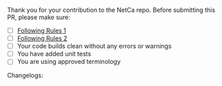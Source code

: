 Thank you for your contribution to the NetCa repo.
Before submitting this PR, please make sure:
- [ ] [Following Rules 1](https://tfs.unitedtractors.com/DefaultCollection/Mobile%20Web%20Development/_git/BaseRepo?path=%2Fdocs%2FCODE_OF_CONDUCT.md&version=GBdotnetcore)
- [ ] [Following Rules 2](https://tfs.unitedtractors.com/DefaultCollection/Mobile%20Web%20Development/_wiki/wikis/Mobile-Web-Development.wiki?wikiVersion=GBwikiMaster&pagePath=%2FDevelopment)
- [ ] Your code builds clean without any errors or warnings
- [ ] You have added unit tests
- [ ] You are using approved terminology

Changelogs:
